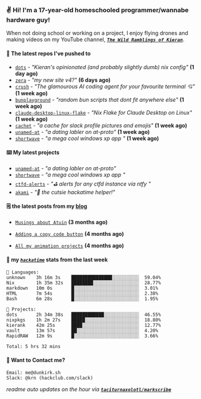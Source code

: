 ### ✌️ Hi! I'm a 17-year-old homeschooled programmer/wannabe hardware guy!

When not doing school or working on a project, I enjoy flying drones and making videos on my YouTube channel, [**_`The Wild Ramblings of Kieran`_**](https://youtube.com/@kieran.rambles).

#### 👷 The latest repos I've pushed to

- [`dots`](https://github.com/taciturnaxolotl/dots) - _"Kieran's opinionated (and probably slightly dumb) nix config"_ **(1 day ago)**
- [`zera`](https://github.com/taciturnaxolotl/zera) - _"my new site v4?"_ **(6 days ago)**
- [`crush`](https://github.com/charmbracelet/crush) - _"The glamourous AI coding agent for your favourite terminal 💘"_ **(1 week ago)**
- [`bunplayground`](https://github.com/taciturnaxolotl/bunplayground) - _"random bun scripts that dont fit anywhere else"_ **(1 week ago)**
- [`claude-desktop-linux-flake`](https://github.com/k3d3/claude-desktop-linux-flake) - _"Nix Flake for Claude Desktop on Linux"_ **(1 week ago)**
- [`cachet`](https://github.com/taciturnaxolotl/cachet) - _"a cache for slack profile pictures and emojis"_ **(1 week ago)**
- [`unamed-at`](https://github.com/taciturnaxolotl/unamed-at) - _"a dating labler on at-proto"_ **(1 week ago)**
- [`shortwave`](https://github.com/taciturnaxolotl/shortwave) - _"a mega cool windows xp app "_ **(1 week ago)**

#### ⌨️ My latest projects

- [`unamed-at`](https://github.com/taciturnaxolotl/unamed-at) - _"a dating labler on at-proto"_
- [`shortwave`](https://github.com/taciturnaxolotl/shortwave) - _"a mega cool windows xp app "_
- [`ctfd-alerts`](https://github.com/taciturnaxolotl/ctfd-alerts) - _"⛳ alerts for any ctfd instance via ntfy "_
- [`akami`](https://github.com/taciturnaxolotl/akami) - _"🌷 the cutsie hackatime helper!"_

#### 🗒️ the latest posts from my [blog](https://dunkirk.sh)

- [`Musings about Atuin`](https://dunkirk.sh/blog/atuin/) **(3 months ago)**

- [`Adding a copy code button`](https://dunkirk.sh/blog/adding-a-copy-button/) **(4 months ago)**

- [`All my animation projects`](https://dunkirk.sh/blog/my-animations/) **(4 months ago)**



#### 📡 my [_`hackatime`_](https://waka.hackclub.com) stats from the last week

```text
💾 Languages:
unknown    3h 16m 3s    ███████████████░░░░░░░░░░  59.04%
Nix        1h 35m 32s   ████████░░░░░░░░░░░░░░░░░  28.77%
markdown   10m 0s       █░░░░░░░░░░░░░░░░░░░░░░░░  3.01%
HTML       7m 54s       █░░░░░░░░░░░░░░░░░░░░░░░░  2.38%
Bash       6m 28s       █░░░░░░░░░░░░░░░░░░░░░░░░  1.95%

💼 Projects:
dots       2h 34m 38s   ████████████░░░░░░░░░░░░░  46.55%
nixpkgs    1h 2m 27s    █████░░░░░░░░░░░░░░░░░░░░  18.80%
kierank    42m 25s      ████░░░░░░░░░░░░░░░░░░░░░  12.77%
vault      13m 57s      ██░░░░░░░░░░░░░░░░░░░░░░░  4.20%
RapidRAW   12m 9s       █░░░░░░░░░░░░░░░░░░░░░░░░  3.66%

Total: 5 hrs 32 mins
```

#### 📮 Want to Contact me?

```text
Email: me@dunkirk.sh
Slack: @krn (hackclub.com/slack)
```

_readme auto updates on the hour via [**`taciturnaxolotl/markscribe`**](https://github.com/taciturnaxolotl/markscribe)_

